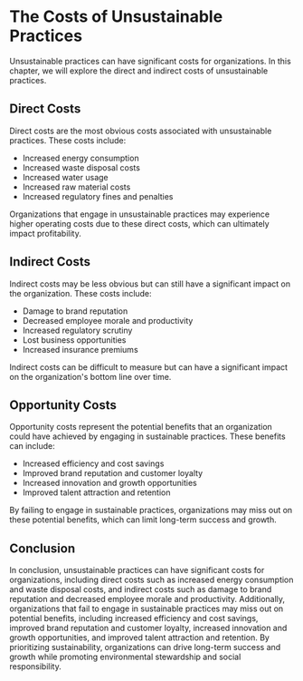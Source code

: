 The Costs of Unsustainable Practices
=================================================================================================

Unsustainable practices can have significant costs for organizations. In this chapter, we will explore the direct and indirect costs of unsustainable practices.

Direct Costs
------------

Direct costs are the most obvious costs associated with unsustainable practices. These costs include:

* Increased energy consumption
* Increased waste disposal costs
* Increased water usage
* Increased raw material costs
* Increased regulatory fines and penalties

Organizations that engage in unsustainable practices may experience higher operating costs due to these direct costs, which can ultimately impact profitability.

Indirect Costs
--------------

Indirect costs may be less obvious but can still have a significant impact on the organization. These costs include:

* Damage to brand reputation
* Decreased employee morale and productivity
* Increased regulatory scrutiny
* Lost business opportunities
* Increased insurance premiums

Indirect costs can be difficult to measure but can have a significant impact on the organization's bottom line over time.

Opportunity Costs
-----------------

Opportunity costs represent the potential benefits that an organization could have achieved by engaging in sustainable practices. These benefits can include:

* Increased efficiency and cost savings
* Improved brand reputation and customer loyalty
* Increased innovation and growth opportunities
* Improved talent attraction and retention

By failing to engage in sustainable practices, organizations may miss out on these potential benefits, which can limit long-term success and growth.

Conclusion
----------

In conclusion, unsustainable practices can have significant costs for organizations, including direct costs such as increased energy consumption and waste disposal costs, and indirect costs such as damage to brand reputation and decreased employee morale and productivity. Additionally, organizations that fail to engage in sustainable practices may miss out on potential benefits, including increased efficiency and cost savings, improved brand reputation and customer loyalty, increased innovation and growth opportunities, and improved talent attraction and retention. By prioritizing sustainability, organizations can drive long-term success and growth while promoting environmental stewardship and social responsibility.
